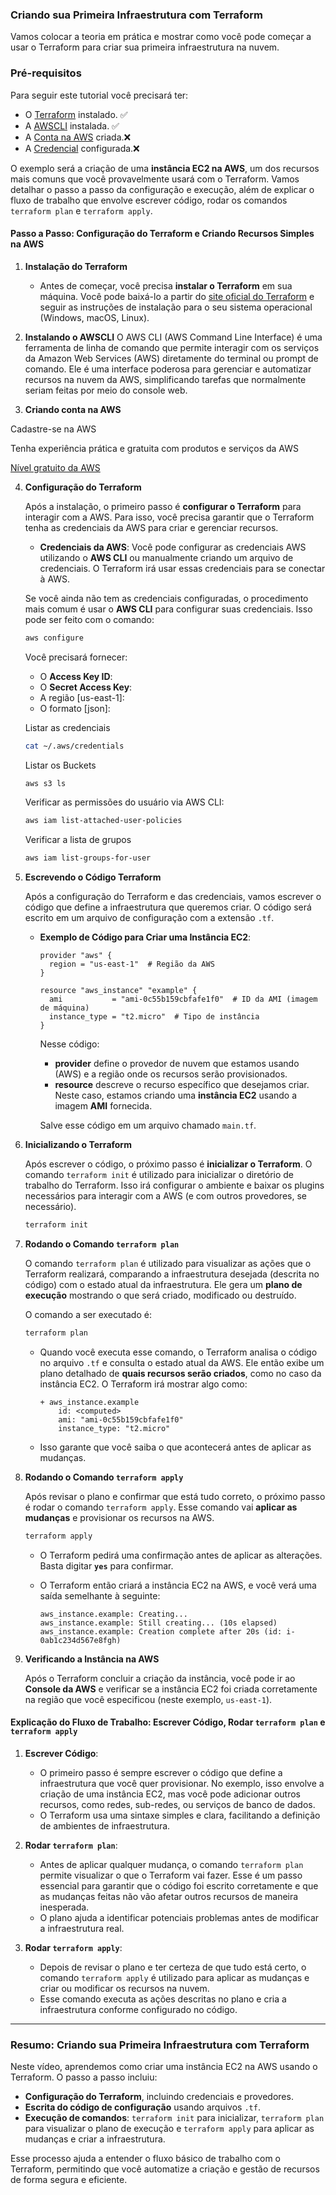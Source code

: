 ### **Criando sua Primeira Infraestrutura com Terraform**

Vamos colocar a teoria em prática e mostrar como você pode começar a usar o Terraform para criar sua primeira infraestrutura na nuvem.

### **Pré-requisitos**

Para seguir este tutorial você precisará ter:

- O [Terraform](./video-6-1-terraform.md) instalado. ✅
- A [AWSCLI](./video-6-2-awscli.md) instalada. ✅
- A [Conta na AWS](./video-6-3-aws.md) criada.❌
- A [Credencial](./video-6-4-awsconfigure.md) configurada.❌

O exemplo será a criação de uma **instância EC2 na AWS**, um dos recursos mais comuns que você provavelmente usará com o Terraform. Vamos detalhar o passo a passo da configuração e execução, além de explicar o fluxo de trabalho que envolve escrever código, rodar os comandos `terraform plan` e `terraform apply`.

#### **Passo a Passo: Configuração do Terraform e Criando Recursos Simples na AWS**

1. **Instalação do Terraform**
   
   - Antes de começar, você precisa **instalar o Terraform** em sua máquina. Você pode baixá-lo a partir do [site oficial do Terraform](https://www.terraform.io/downloads.html) e seguir as instruções de instalação para o seu sistema operacional (Windows, macOS, Linux).

2. **Instalando o AWSCLI**
   O AWS CLI (AWS Command Line Interface) é uma ferramenta de linha de comando que permite interagir com os serviços da Amazon Web Services (AWS) diretamente do terminal ou prompt de comando. Ele é uma interface poderosa para gerenciar e automatizar recursos na nuvem da AWS, simplificando tarefas que normalmente seriam feitas por meio do console web.
   
3. **Criando conta na AWS**

Cadastre-se na AWS

Tenha experiência prática e gratuita com produtos e serviços da AWS

   [Nível gratuito da AWS](https://aws.amazon.com/pt/free/?all-free-tier.sort-by=item.additionalFields.SortRank&all-free-tier.sort-order=asc&awsf.Free%20Tier%20Types=*all&awsf.Free%20Tier%20Categories=*all)


4. **Configuração do Terraform**
   
   Após a instalação, o primeiro passo é **configurar o Terraform** para interagir com a AWS. Para isso, você precisa garantir que o Terraform tenha as credenciais da AWS para criar e gerenciar recursos.
   
   - **Credenciais da AWS**: Você pode configurar as credenciais AWS utilizando o **AWS CLI** ou manualmente criando um arquivo de credenciais. O Terraform irá usar essas credenciais para se conectar à AWS.
   
   Se você ainda não tem as credenciais configuradas, o procedimento mais comum é usar o **AWS CLI** para configurar suas credenciais. Isso pode ser feito com o comando:
   
   ```bash
   aws configure
   ```
   Você precisará fornecer:
   - O **Access Key ID**:
   - O **Secret Access Key**:
   - A região [us-east-1]:
   - O formato [json]:

   Listar as credenciais

   ```bash
   cat ~/.aws/credentials
   ```

   Listar os Buckets

   ```bash
   aws s3 ls
   ```

   Verificar as permissões do usuário via AWS CLI:

   ```bash
   aws iam list-attached-user-policies
   ```
   
   Verificar a lista de grupos
   
   ```bash
   aws iam list-groups-for-user
   ````

5. **Escrevendo o Código Terraform**
   
   Após a configuração do Terraform e das credenciais, vamos escrever o código que define a infraestrutura que queremos criar. O código será escrito em um arquivo de configuração com a extensão `.tf`.

   - **Exemplo de Código para Criar uma Instância EC2**:
     ```hcl
     provider "aws" {
       region = "us-east-1"  # Região da AWS
     }

     resource "aws_instance" "example" {
       ami           = "ami-0c55b159cbfafe1f0"  # ID da AMI (imagem de máquina)
       instance_type = "t2.micro"  # Tipo de instância
     }
     ```

     Nesse código:
     - **provider** define o provedor de nuvem que estamos usando (AWS) e a região onde os recursos serão provisionados.
     - **resource** descreve o recurso específico que desejamos criar. Neste caso, estamos criando uma **instância EC2** usando a imagem **AMI** fornecida.

     Salve esse código em um arquivo chamado `main.tf`.

6. **Inicializando o Terraform**

   Após escrever o código, o próximo passo é **inicializar o Terraform**. O comando `terraform init` é utilizado para inicializar o diretório de trabalho do Terraform. Isso irá configurar o ambiente e baixar os plugins necessários para interagir com a AWS (e com outros provedores, se necessário).

   ```bash
   terraform init
   ```

7. **Rodando o Comando `terraform plan`**

   O comando `terraform plan` é utilizado para visualizar as ações que o Terraform realizará, comparando a infraestrutura desejada (descrita no código) com o estado atual da infraestrutura. Ele gera um **plano de execução** mostrando o que será criado, modificado ou destruído.

   O comando a ser executado é:
   ```bash
   terraform plan
   ```

   - Quando você executa esse comando, o Terraform analisa o código no arquivo `.tf` e consulta o estado atual da AWS. Ele então exibe um plano detalhado de **quais recursos serão criados**, como no caso da instância EC2. O Terraform irá mostrar algo como:
     ```
     + aws_instance.example
         id: <computed>
         ami: "ami-0c55b159cbfafe1f0"
         instance_type: "t2.micro"
     ```

   - Isso garante que você saiba o que acontecerá antes de aplicar as mudanças.

8. **Rodando o Comando `terraform apply`**

   Após revisar o plano e confirmar que está tudo correto, o próximo passo é rodar o comando `terraform apply`. Esse comando vai **aplicar as mudanças** e provisionar os recursos na AWS.

   ```bash
   terraform apply
   ```

   - O Terraform pedirá uma confirmação antes de aplicar as alterações. Basta digitar **`yes`** para confirmar.

   - O Terraform então criará a instância EC2 na AWS, e você verá uma saída semelhante à seguinte:
     ```
     aws_instance.example: Creating...
     aws_instance.example: Still creating... (10s elapsed)
     aws_instance.example: Creation complete after 20s (id: i-0ab1c234d567e8fgh)
     ```

9. **Verificando a Instância na AWS**

   Após o Terraform concluir a criação da instância, você pode ir ao **Console da AWS** e verificar se a instância EC2 foi criada corretamente na região que você especificou (neste exemplo, `us-east-1`).

#### **Explicação do Fluxo de Trabalho: Escrever Código, Rodar `terraform plan` e `terraform apply`**

1. **Escrever Código**:
   - O primeiro passo é sempre escrever o código que define a infraestrutura que você quer provisionar. No exemplo, isso envolve a criação de uma instância EC2, mas você pode adicionar outros recursos, como redes, sub-redes, ou serviços de banco de dados.
   - O Terraform usa uma sintaxe simples e clara, facilitando a definição de ambientes de infraestrutura.

2. **Rodar `terraform plan`**:
   - Antes de aplicar qualquer mudança, o comando `terraform plan` permite visualizar o que o Terraform vai fazer. Esse é um passo essencial para garantir que o código foi escrito corretamente e que as mudanças feitas não vão afetar outros recursos de maneira inesperada.
   - O plano ajuda a identificar potenciais problemas antes de modificar a infraestrutura real.

3. **Rodar `terraform apply`**:
   - Depois de revisar o plano e ter certeza de que tudo está certo, o comando `terraform apply` é utilizado para aplicar as mudanças e criar ou modificar os recursos na nuvem.
   - Esse comando executa as ações descritas no plano e cria a infraestrutura conforme configurado no código.

---

### **Resumo: Criando sua Primeira Infraestrutura com Terraform**

Neste vídeo, aprendemos como criar uma instância EC2 na AWS usando o Terraform. O passo a passo incluiu:
- **Configuração do Terraform**, incluindo credenciais e provedores.
- **Escrita do código de configuração** usando arquivos `.tf`.
- **Execução de comandos**: `terraform init` para inicializar, `terraform plan` para visualizar o plano de execução e `terraform apply` para aplicar as mudanças e criar a infraestrutura.
  
Esse processo ajuda a entender o fluxo básico de trabalho com o Terraform, permitindo que você automatize a criação e gestão de recursos de forma segura e eficiente.